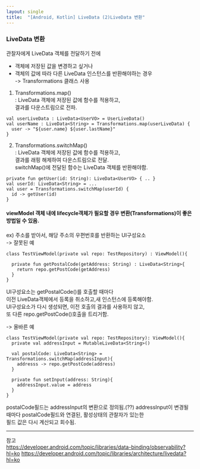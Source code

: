 ```yaml
---
layout: single
title:  "[Android, Kotlin] LiveData (2)LiveData 변환"
---
```


### LiveData 변환   
관찰자에게 LiveData 객체를 전달하기 전에   
- 객체에 저장된 값을 변경하고 싶거나   
- 객체의 값에 따라 다른 LiveData 인스턴스를 반환해야하는 경우   
-> Transformations 클래스 사용   
   
1. Transformations.map()   
: LiveData 객체에 저장된 값에 함수를 적용하고,   
결과를 다운스트림으로 전파.   
```
val userLiveData : LiveData<UserVO> = UserLiveData()
val userName : LiveData<String> = Transformations.map(userLiveData) {
  user -> "${user.name} ${user.lastName}" 
}
```   


2. Transformations.switchMap()   
: LiveData 객체에 저장된 값에 함수를 적용하고,   
결과를 래핑 해제하여 다운스트림으로 전달.   
switchMap()에 전달된 함수는 LiveData 객체를 반환해야함.   
```
private fun getUser(id: String): LiveData<UserVO> { .. }
val userId: LiveData<String> = ...
val user = Transformations.switchMap(userId) { 
  id -> getUser(id)
}
```
   
   
#### viewModel 객체 내에 lifecycle객체가 필요할 경우 변환(Transformations)이 좋은 방법일 수 있음.   
ex) 주소를 받아서, 해당 주소의 우편번호를 반환하는 UI구성요소   
-> 잘못된 예   
```
class TestViewModel(private val repo: TestRepository) : ViewModel(){
  
  private fun getPostalCode(getAddress: String) : LiveData<String>{
    return repo.getPostCode(getAddress)
  }
}
``` 
UI구성요소는 getPostalCode()를 호출할 때마다   
이전 LiveData객체에서 등록을 취소하고,새 인스턴스에 등록해야함.   
UI구성요소가 다시 생성되면, 이전 호출의 결과를 사용하지 않고,   
또 다른 repo.getPostCode()호출을 트리거함.   
   
-> 올바른 예   
```
class TestViewModel(private val repo: TestRepository): ViewModel(){
  private val addressInput = MutableLiveData<String>()
  
  val postalCode: LiveData<String> = Transformations.switchMap(addressInput){
    addresss -> repo.getPostCode(address)
  }
  
  private fun setInput(address: String){
    addressInput.value = address
  }
}
```
postalCode필드는 addressInput의 변환으로 정의됨.(??) 
addressInput이 변경될 때마다
postalCode필드와 연결된, 활성상태의 관찰자가 있는한     
필드 값은 다시 계산되고 회수됨. 
***
참고  
<https://developer.android.com/topic/libraries/data-binding/observability?hl=ko>
<https://developer.android.com/topic/libraries/architecture/livedata?hl=ko>

